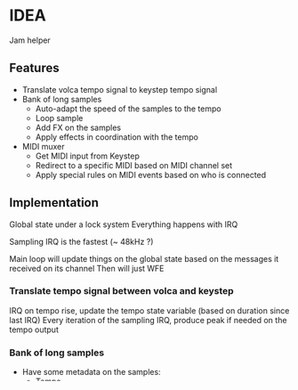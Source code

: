 # IDEA

Jam helper

## Features

- Translate volca tempo signal to keystep tempo signal
- Bank of long samples
  - Auto-adapt the speed of the samples to the tempo
  - Loop sample
  - Add FX on the samples
  - Apply effects in coordination with the tempo
- MIDI muxer
  - Get MIDI input from Keystep
  - Redirect to a specific MIDI based on MIDI channel set
  - Apply special rules on MIDI events based on who is connected

## Implementation

Global state under a lock system
Everything happens with IRQ

Sampling IRQ is the fastest (~ 48kHz ?)

Main loop will update things on the global state based on the messages it received on its channel
Then will just WFE

### Translate tempo signal between volca and keystep

IRQ on tempo rise, update the tempo state variable (based on duration since last IRQ)
Every iteration of the sampling IRQ, produce peak if needed on the tempo output

### Bank of long samples

- Have some metadata on the samples:
  - Tempo
  - Sample rate
  - Format
  - Total duration
- Saved on SD card
- Use audio jack onboard:
  - Pin 40: Right audio
  - Pin 41: Left audio


## Resources

### Pinouts
```
Bank 0:  P0 to P27
Bank 1:  P28 to P45
Bank 2:  P46 to P57 
```

```
P14: TX UART 0
P15: RX UART 0

P40: Right audio
P41: Left Audio

P42: Ethernet CLK
P43: Wifi CLK

P44: I2C 0 SDA
P45: I2C 0 SCL

P46: SMPS SCL
P47: SMPS SDA

P48: SD CLK
P49: SD CMD
P50: SD D0
P51: SD D1
P52: SD D2
P53: SD D3
```

